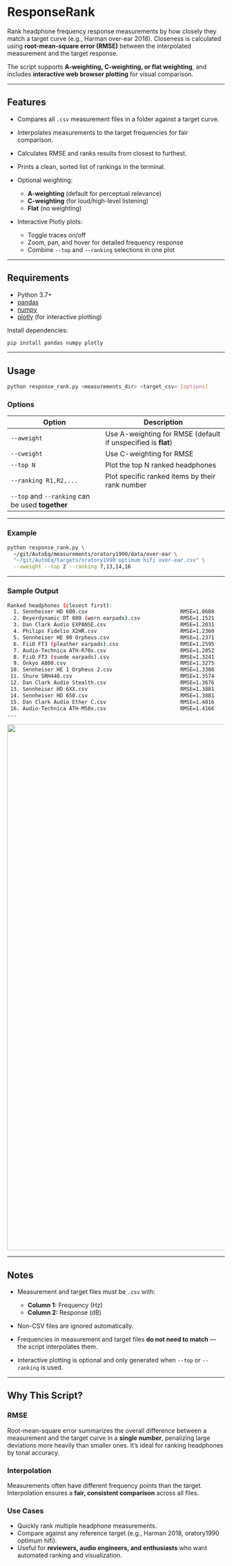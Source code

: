 # ResponseRank

Rank headphone frequency response measurements by how closely they match a target curve (e.g., Harman over-ear 2018).
Closeness is calculated using **root-mean-square error (RMSE)** between the interpolated measurement and the target response.

The script supports **A-weighting, C-weighting, or flat weighting**, and includes **interactive web browser plotting** for visual comparison.

---

## Features

* Compares all `.csv` measurement files in a folder against a target curve.
* Interpolates measurements to the target frequencies for fair comparison.
* Calculates RMSE and ranks results from closest to furthest.
* Prints a clean, sorted list of rankings in the terminal.
* Optional weighting:

  * **A-weighting** (default for perceptual relevance)
  * **C-weighting** (for loud/high-level listening)
  * **Flat** (no weighting)
* Interactive Plotly plots:

  * Toggle traces on/off
  * Zoom, pan, and hover for detailed frequency response
  * Combine `--top` and `--ranking` selections in one plot

---

## Requirements

* Python 3.7+
* [pandas](https://pandas.pydata.org/)
* [numpy](https://numpy.org/)
* [plotly](https://plotly.com/python/) (for interactive plotting)

Install dependencies:

```bash
pip install pandas numpy plotly
```

---

## Usage

```bash
python response_rank.py <measurements_dir> <target_csv> [options]
```

### Options

| Option                                           | Description                                                   |
| ------------------------------------------------ | ------------------------------------------------------------- |
| `--aweight`                                      | Use A-weighting for RMSE (default if unspecified is **flat**) |
| `--cweight`                                      | Use C-weighting for RMSE                                      |
| `--top N`                                        | Plot the top N ranked headphones                              |
| `--ranking R1,R2,...`                            | Plot specific ranked items by their rank number               |
| `--top` and `--ranking` can be used **together** |                                                               |

---

### Example

```bash
python response_rank.py \
  ~/git/AutoEq/measurements/oratory1990/data/over-ear \
  "~/git/AutoEq/targets/oratory1990 optimum hifi over-ear.csv" \
  --aweight --top 2 --ranking 7,13,14,16
```

---

### Sample Output

```bash
Ranked headphones (closest first):
  1. Sennheiser HD 600.csv                              RMSE=1.0608
  2. Beyerdynamic DT 880 (worn earpads).csv             RMSE=1.1521
  3. Dan Clark Audio EXPANSE.csv                        RMSE=1.2031
  4. Philips Fidelio X2HR.csv                           RMSE=1.2360
  5. Sennheiser HE 90 Orpheus.csv                       RMSE=1.2371
  6. FiiO FT3 (pleather earpads).csv                    RMSE=1.2595
  7. Audio-Technica ATH-R70x.csv                        RMSE=1.2852
  8. FiiO FT3 (suede earpads).csv                       RMSE=1.3241
  9. Onkyo A800.csv                                     RMSE=1.3275
 10. Sennheiser HE 1 Orpheus 2.csv                      RMSE=1.3308
 11. Shure SRH440.csv                                   RMSE=1.3574
 12. Dan Clark Audio Stealth.csv                        RMSE=1.3676
 13. Sennheiser HD 6XX.csv                              RMSE=1.3881
 14. Sennheiser HD 650.csv                              RMSE=1.3881
 15. Dan Clark Audio Ether C.csv                        RMSE=1.4016
 16. Audio-Technica ATH-M50x.csv                        RMSE=1.4166
...
```
<p align="center">
  <img src="https://i.imgur.com/ZUtvei2.png" alt="ResponseRank interactive plot" width="1216">
</p>

---

## Notes

* Measurement and target files must be `.csv` with:

  * **Column 1:** Frequency (Hz)
  * **Column 2:** Response (dB)
* Non-CSV files are ignored automatically.
* Frequencies in measurement and target files **do not need to match** — the script interpolates them.
* Interactive plotting is optional and only generated when `--top` or `--ranking` is used.

---

## Why This Script?

### RMSE

Root-mean-square error summarizes the overall difference between a measurement and the target curve in a **single number**, penalizing large deviations more heavily than smaller ones. It’s ideal for ranking headphones by tonal accuracy.

### Interpolation

Measurements often have different frequency points than the target. Interpolation ensures a **fair, consistent comparison** across all files.

### Use Cases

* Quickly rank multiple headphone measurements.
* Compare against any reference target (e.g., Harman 2018, oratory1990 optimum hifi).
* Useful for **reviewers, audio engineers, and enthusiasts** who want automated ranking and visualization.
